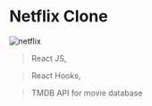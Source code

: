 # Netflix Clone

![netflix](https://user-images.githubusercontent.com/74892817/124958948-b6f75000-dfe8-11eb-89e9-57c301b97f53.gif)


> React JS, 

> React Hooks, 

> TMDB API for movie database
